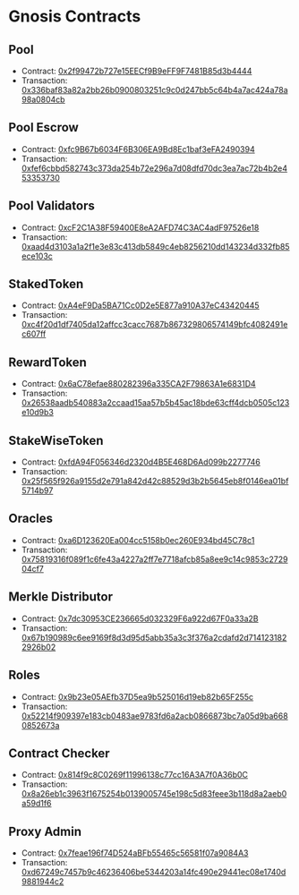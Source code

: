 # Gnosis Contracts

## Pool

- Contract: [0x2f99472b727e15EECf9B9eFF9F7481B85d3b4444](https://blockscout.com/xdai/mainnet/address/0x2f99472b727e15EECf9B9eFF9F7481B85d3b4444)
- Transaction: [0x336baf83a82a2bb26b0900803251c9c0d247bb5c64b4a7ac424a78a98a0804cb](https://blockscout.com/xdai/mainnet/tx/0x336baf83a82a2bb26b0900803251c9c0d247bb5c64b4a7ac424a78a98a0804cb)

## Pool Escrow

- Contract: [0xfc9B67b6034F6B306EA9Bd8Ec1baf3eFA2490394](https://blockscout.com/xdai/mainnet/address/0xfc9B67b6034F6B306EA9Bd8Ec1baf3eFA2490394/contracts)
- Transaction: [0xfef6cbbd582743c373da254b72e296a7d08dfd70dc3ea7ac72b4b2e453353730](https://blockscout.com/xdai/mainnet/tx/0xfef6cbbd582743c373da254b72e296a7d08dfd70dc3ea7ac72b4b2e453353730)

## Pool Validators

- Contract: [0xcF2C1A38F59400E8eA2AFD74C3AC4adF97526e18](https://blockscout.com/xdai/mainnet/address/0xcF2C1A38F59400E8eA2AFD74C3AC4adF97526e18)
- Transaction: [0xaad4d3103a1a2f1e3e83c413db5849c4eb8256210dd143234d332fb85ece103c](https://blockscout.com/xdai/mainnet/tx/0xaad4d3103a1a2f1e3e83c413db5849c4eb8256210dd143234d332fb85ece103c)

## StakedToken

- Contract: [0xA4eF9Da5BA71Cc0D2e5E877a910A37eC43420445](https://blockscout.com/xdai/mainnet/address/0xA4eF9Da5BA71Cc0D2e5E877a910A37eC43420445)
- Transaction: [0xc4f20d1df7405da12affcc3cacc7687b867329806574149bfc4082491ec607ff](https://blockscout.com/xdai/mainnet/tx/0xc4f20d1df7405da12affcc3cacc7687b867329806574149bfc4082491ec607ff)

## RewardToken

- Contract: [0x6aC78efae880282396a335CA2F79863A1e6831D4](https://blockscout.com/xdai/mainnet/address/0x6aC78efae880282396a335CA2F79863A1e6831D4)
- Transaction: [0x26538aadb540883a2ccaad15aa57b5b45ac18bde63cff4dcb0505c123e10d9b3](https://blockscout.com/xdai/mainnet/tx/0x26538aadb540883a2ccaad15aa57b5b45ac18bde63cff4dcb0505c123e10d9b3)

## StakeWiseToken

- Contract: [0xfdA94F056346d2320d4B5E468D6Ad099b2277746](https://blockscout.com/xdai/mainnet/address/0xfdA94F056346d2320d4B5E468D6Ad099b2277746)
- Transaction: [0x25f565f926a9155d2e791a842d42c88529d3b2b5645eb8f0146ea01bf5714b97](https://blockscout.com/xdai/mainnet/tx/0x25f565f926a9155d2e791a842d42c88529d3b2b5645eb8f0146ea01bf5714b97)

## Oracles

- Contract: [0xa6D123620Ea004cc5158b0ec260E934bd45C78c1](https://blockscout.com/xdai/mainnet/address/0xa6D123620Ea004cc5158b0ec260E934bd45C78c1)
- Transaction: [0x75819316f089f1c6fe43a4227a2ff7e7718afcb85a8ee9c14c9853c272904cf7](https://blockscout.com/xdai/mainnet/tx/0x75819316f089f1c6fe43a4227a2ff7e7718afcb85a8ee9c14c9853c272904cf7)

## Merkle Distributor

- Contract: [0x7dc30953CE236665d032329F6a922d67F0a33a2B](https://blockscout.com/xdai/mainnet/address/0x7dc30953CE236665d032329F6a922d67F0a33a2B)
- Transaction: [0x67b190989c6ee9169f8d3d95d5abb35a3c3f376a2cdafd2d7141231822926b02](https://blockscout.com/xdai/mainnet/tx/0x67b190989c6ee9169f8d3d95d5abb35a3c3f376a2cdafd2d7141231822926b02)

## Roles

- Contract: [0x9b23e05AEfb37D5ea9b525016d19eb82b65F255c](https://blockscout.com/xdai/mainnet/address/0x9b23e05AEfb37D5ea9b525016d19eb82b65F255c)
- Transaction: [0x52214f909397e183cb0483ae9783fd6a2acb0866873bc7a05d9ba6680852673a](https://blockscout.com/xdai/mainnet/tx/0x52214f909397e183cb0483ae9783fd6a2acb0866873bc7a05d9ba6680852673a)

## Contract Checker

- Contract: [0x814f9c8C0269f11996138c77cc16A3A7f0A36b0C](https://blockscout.com/xdai/mainnet/address/0x814f9c8C0269f11996138c77cc16A3A7f0A36b0C)
- Transaction: [0x8a26eb1c3963f1675254b0139005745e198c5d83feee3b118d8a2aeb0a59d1f6](https://blockscout.com/xdai/mainnet/tx/0x8a26eb1c3963f1675254b0139005745e198c5d83feee3b118d8a2aeb0a59d1f6)

## Proxy Admin

- Contract: [0x7feae196f74D524aBFb55465c56581f07a9084A3](https://blockscout.com/xdai/mainnet/address/0x7feae196f74D524aBFb55465c56581f07a9084A3)
- Transaction: [0xd67249c7457b9c46236406be5344203a14fc490e29441ec08e1740d9881944c2](https://blockscout.com/xdai/mainnet/tx/0xd67249c7457b9c46236406be5344203a14fc490e29441ec08e1740d9881944c2)